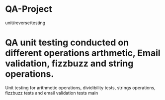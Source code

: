 # QA-Project
 unit/reverse/testing
# QA unit testing conducted on different operations arthmetic, Email validation, fizzbuzz and string operations.

Unit testing for arithmetic operations, dividibility tests, strings operations, fizzbuzz tests and email validation tests
main
